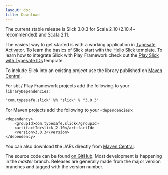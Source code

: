 ```yaml
---
layout: doc
title: Download
---
```


The current stable release is Slick 3.0.3 for Scala 2.10 (2.10.4+ recommended) and Scala 2.11.

The easiest way to get started is with a working application in [Typesafe Activator](http://typesafe.com/activator). To 
learn the basics of Slick start with the [Hello Slick](http://typesafe.com/activator/template/hello-slick-3.0) template. To 
learn how to integrate Slick with Play Framework check out the 
[Play Slick with Typesafe IDs](http://typesafe.com/activator/template/play-slick-advanced) template.

To include Slick into an existing project use the library published on 
[Maven Central](http://search.maven.org/#search|ga|1|g%3A%22com.typesafe.slick%22).   

For sbt / Play Framework projects add the following to your `libraryDependencies`:

    "com.typesafe.slick" %% "slick" % "3.0.3"

For Maven projects add the following to your `<dependencies>`:

    <dependency>
        <groupId>com.typesafe.slick</groupId>
        <artifactId>slick_2.10</artifactId>
        <version>3.0.3</version>
    </dependency>

You can also download the JARs directly from
[Maven Central](http://search.maven.org/#search|ga|1|g%3A%22com.typesafe.slick%22).

The source code can be found [on GitHub](http://github.com/slick/slick).
Most development is happening in the *master* branch. Releases are generally made
from the major version branches and tagged with the version number.
